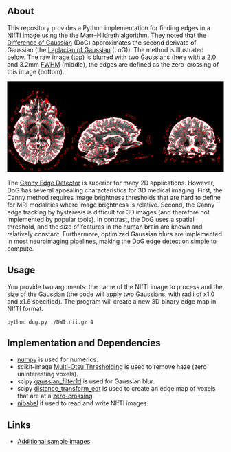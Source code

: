 ## About

This repository provides a Python implementation for finding edges in a NIfTI image using the the [Marr–Hildreth algorithm](https://en.wikipedia.org/wiki/Marr–Hildreth_algorithm). They noted that the [Difference of Gaussian](https://en.wikipedia.org/wiki/Difference_of_Gaussians) (DoG) approximates the second derivate of Gaussian (the [Laplacian of Gaussian](https://en.wikipedia.org/wiki/Blob_detection#The_Laplacian_of_Gaussian) (LoG)). The method is illustrated below. The raw image (top) is blurred with two Gaussians (here with a 2.0 and 3.2mm [FWHM](https://en.wikipedia.org/wiki/Full_width_at_half_maximum) (middle), the edges are defined as the zero-crossing of this image (bottom).

![DoG](DoG.png)

The [Canny Edge Detector](https://en.wikipedia.org/wiki/Canny_edge_detector) is superior for many 2D applications. However, DoG has several appealing characteristics for 3D medical imaging. First, the Canny method requires image brightness thresholds that are hard to define for MRI modalities where image brightness is relative. Second, the Canny edge tracking by hysteresis is difficult for 3D images (and therefore not implemented by popular tools). In contrast, the DoG uses a spatial threshold, and the size of features in the human brain are known and relatively constant. Furthermore, optimized Gaussian blurs are implemented in most neuroimaging pipelines, making the DoG edge detection simple to compute.

## Usage

You provide two arguments: the name of the NIfTI image to process and the size of the Gaussian (the code will apply two Gaussians, with radii of x1.0 and x1.6 specified). The program will create a new 3D binary edge map in NIfTI format.

```
python dog.py ./DWI.nii.gz 4
```

## Implementation and Dependencies

 - [numpy](https://numpy.org) is used for numerics.
 - scikit-image [Multi-Otsu Thresholding](https://scikit-image.org/docs/dev/auto_examples/segmentation/plot_multiotsu.html) is used to remove haze (zero uninteresting voxels).
 - scipy [gaussian_filter1d](https://docs.scipy.org/doc/scipy/reference/generated/scipy.ndimage.gaussian_filter1d.html) is used for Gaussian blur.
 - scipy [distance_transform_edt](https://docs.scipy.org/doc/scipy/reference/generated/scipy.ndimage.distance_transform_edt.html) is used to create an edge map of voxels that are at a [zero-crossing](https://homepages.inf.ed.ac.uk/rbf/HIPR2/zeros.htm).
 - [nibabel](https://nipy.org/nibabel/) if used to read and write NIfTI images.

## Links

 - [Additional sample images](https://github.com/neurolabusc/DoG)
